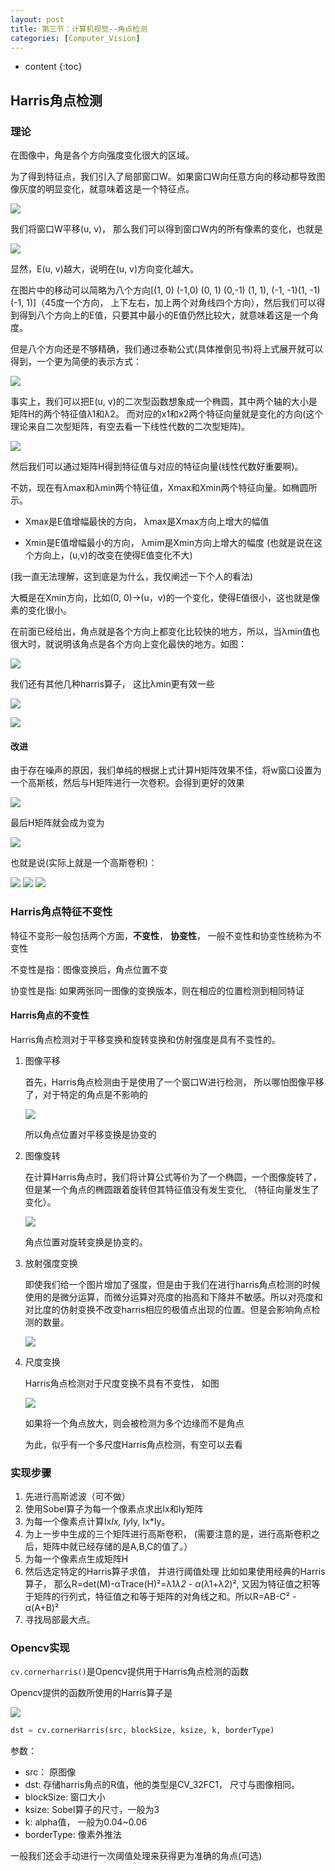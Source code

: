 ```yaml
---
layout: post
title: 第三节：计算机视觉--角点检测
categories: [Computer_Vision]
---
```


* content
{:toc}

## Harris角点检测

### 理论

在图像中，角是各个方向强度变化很大的区域。

为了得到特征点，我们引入了局部窗口W。如果窗口W向任意方向的移动都导致图像灰度的明显变化，就意味着这是一个特征点。

![](2019-10-17-14-06-19.png)

我们将窗口W平移(u, v)， 那么我们可以得到窗口W内的所有像素的变化，也就是

![](2019-10-17-14-06-33.png)

显然，E(u, v)越大，说明在(u, v)方向变化越大。

在图片中的移动可以简略为八个方向[(1, 0) (-1,0) (0, 1) (0,-1) (1, 1), (-1, -1)(1, -1) (-1, 1)]（45度一个方向， 上下左右，加上两个对角线四个方向），然后我们可以得到得到八个方向上的E值，只要其中最小的E值仍然比较大，就意味着这是一个角度。

但是八个方向还是不够精确，我们通过泰勒公式(具体推倒见书)将上式展开就可以得到，一个更为简便的表示方式：

![](2019-10-17-14-07-05.png)

事实上，我们可以把E(u, v)的二次型函数想象成一个椭圆，其中两个轴的大小是矩阵H的两个特征值λ1和λ2。 而对应的x1和x2两个特征向量就是变化的方向(这个理论来自二次型矩阵，有空去看一下线性代数的二次型矩阵)。

![](2019-10-17-14-07-24.png)

然后我们可以通过矩阵H得到特征值与对应的特征向量(线性代数好重要啊)。

不妨，现在有λmax和λmin两个特征值，Xmax和Xmin两个特征向量。如椭圆所示。

* Xmax是E值增幅最快的方向， λmax是Xmax方向上增大的幅值    

* Xmin是E值增幅最小的方向， λmim是Xmin方向上增大的幅度    (也就是说在这个方向上，(u,v)的改变在使得E值变化不大)

(我一直无法理解，这到底是为什么，我仅阐述一下个人的看法)

大概是在Xmin方向，比如(0, 0)->(u，v)的一个变化，使得E值很小，这也就是像素的变化很小。

在前面已经给出，角点就是各个方向上都变化比较快的地方，所以，当λmin值也很大时，就说明该角点是各个方向上变化最快的地方。如图：

![](2019-10-17-14-08-51.png)

我们还有其他几种harris算子， 这比λmin更有效一些

![](2019-10-17-14-09-39.png)

![](2019-10-17-14-09-44.png)

#### 改进

由于存在噪声的原因，我们单纯的根据上式计算H矩阵效果不佳，将w窗口设置为一个高斯核，然后与H矩阵进行一次卷积。会得到更好的效果

![](2019-10-17-14-09-57.png)

最后H矩阵就会成为变为

![](2019-10-17-14-10-04.png)

也就是说(实际上就是一个高斯卷积)：

![](2019-10-17-14-10-15.png)
![](2019-10-17-14-10-20.png)
![](2019-10-17-14-10-28.png)

### Harris角点特征不变性

特征不变形一般包括两个方面，**不变性**， **协变性**， 一般不变性和协变性统称为不变性

不变性是指：图像变换后，角点位置不变

协变性是指: 如果两张同一图像的变换版本，则在相应的位置检测到相同特证

#### Harris角点的不变性

Harris角点检测对于平移变换和旋转变换和仿射强度是具有不变性的。

1. 图像平移

    首先，Harris角点检测由于是使用了一个窗口W进行检测，
    所以哪怕图像平移了，对于特定的角点是不影响的
    
    ![](2019-10-10-19-25-01.png)
    
    所以角点位置对平移变换是协变的

2. 图像旋转

    在计算Harris角点时，我们将计算公式等价为了一个椭圆，一个图像旋转了，但是某一个角点的椭圆跟着旋转但其特征值没有发生变化, （特征向量发生了变化）。

    ![](2019-10-10-19-30-25.png)

    角点位置对旋转变换是协变的。

3. 放射强度变换
    
    即使我们给一个图片增加了强度，但是由于我们在进行harris角点检测的时候使用的是微分运算，而微分运算对亮度的抬高和下降并不敏感。所以对亮度和对比度的仿射变换不改变harris相应的极值点出现的位置。但是会影响角点检测的数量。

    ![](2019-10-10-19-41-23.png)

4. 尺度变换
    
    Harris角点检测对于尺度变换不具有不变性， 如图

    ![](2019-10-10-19-42-32.png)

    如果将一个角点放大，则会被检测为多个边缘而不是角点

    为此，似乎有一个多尺度Harris角点检测，有空可以去看

### 实现步骤

1. 先进行高斯滤波（可不做）
2. 使用Sobel算子为每一个像素点求出Ix和Iy矩阵
3. 为每一个像素点计算Ix*Ix, Iy*Iy, Ix*Iy。
4. 为上一步中生成的三个矩阵进行高斯卷积， (需要注意的是，进行高斯卷积之后，矩阵中就已经存储的是A,B,C的值了。）
5. 为每一个像素点生成矩阵H
6. 然后选定特定的Harris算子求值， 并进行阈值处理
    比如如果使用经典的Harris算子， 那么R=det(M)-αTrace(H)²=λ1*λ2 - α*(λ1+λ2)², 又因为特征值之积等于矩阵的行列式，特征值之和等于矩阵的对角线之和。所以R=AB-C² - α(A+B)²
7. 寻找局部最大点。


### Opencv实现

`cv.cornerharris()`是Opencv提供用于Harris角点检测的函数

Opencv提供的函数所使用的Harris算子是

![](2019-10-17-14-10-55.png)

```Python
dst = cv.cornerHarris(src, blockSize, ksize, k, borderType)
```

参数：
* src： 原图像
* dst: 存储harris角点的R值，他的类型是CV_32FC1， 尺寸与图像相同。
* blockSize: 窗口大小
* ksize: Sobel算子的尺寸，一般为3
* k: alpha值， 一般为0.04~0.06
* borderType: 像素外推法

一般我们还会手动进行一次阈值处理来获得更为准确的角点(可选)